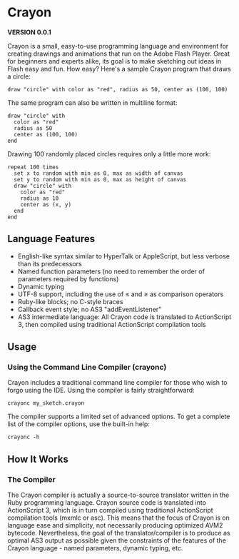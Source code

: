 Crayon
======

**VERSION 0.0.1**

Crayon is a small, easy-to-use programming language and environment for creating drawings and animations that run on the Adobe Flash Player. Great for beginners and experts alike, its goal is to make sketching out ideas in Flash easy and fun. How easy? Here's a sample Crayon program that draws a circle:

    draw "circle" with color as "red", radius as 50, center as (100, 100)

The same program can also be written in multiline format:

    draw "circle" with
      color as "red"
      radius as 50
      center as (100, 100)
    end

Drawing 100 randomly placed circles requires only a little more work:

    repeat 100 times
      set x to random with min as 0, max as width of canvas
      set y to random with min as 0, max as height of canvas
      draw "circle" with 
        color as "red"
        radius as 10
        center as (x, y)
      end
    end

Language Features
-----------------

* English-like syntax similar to HyperTalk or AppleScript, but less verbose than its predecessors
* Named function parameters (no need to remember the order of parameters required by functions)
* Dynamic typing
* UTF-8 support, including the use of ≤ and ≥ as comparison operators
* Ruby-like blocks; no C-style braces
* Callback event style; no AS3 "addEventListener"
* AS3 intermediate language: All Crayon code is translated to ActionScript 3, then compiled using traditional ActionScript compilation tools

Usage
-----

### Using the Command Line Compiler (crayonc)

Crayon includes a traditional command line compiler for those who wish to forgo using the IDE. Using the compiler is fairly straightforward:

    crayonc my_sketch.crayon

The compiler supports a limited set of advanced options. To get a complete list of the compiler options, use the built-in help:

    crayonc -h

How It Works
------------

### The Compiler

The Crayon compiler is actually a source-to-source translator written in the Ruby programming language. Crayon source code is translated into ActionScript 3, which is in turn compiled using traditional ActionScript compilation tools (mxmlc or asc). This means that the focus of Crayon is on language ease and simplicity, not necessarily producing optimized AVM2 bytecode. Nevertheless, the goal of the translator/compiler is to produce as optimal AS3 output as possible given the constraints of the features of the Crayon language - named parameters, dynamic typing, etc.
